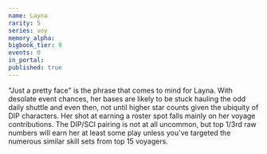 ```yaml
---
name: Layna
rarity: 5
series: voy
memory_alpha:
bigbook_tier: 9
events: 0
in_portal:
published: true
---
```


"Just a pretty face" is the phrase that comes to mind for Layna. With desolate event chances, her bases are likely to be stuck hauling the odd daily shuttle and even then, not until higher star counts given the ubiquity of DIP characters. Her shot at earning a roster spot falls mainly on her voyage contributions. The DIP/SCI pairing is not at all uncommon, but top 1/3rd raw numbers will earn her at least some play unless you've targeted the numerous similar skill sets from top 15 voyagers.
